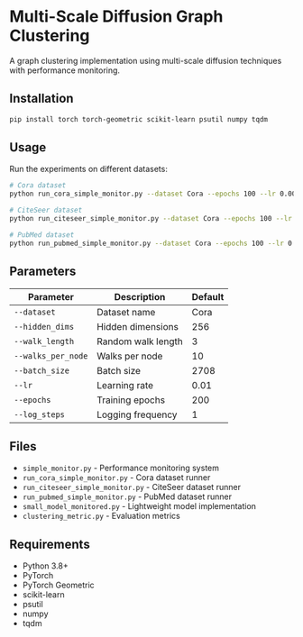 # Multi-Scale Diffusion Graph Clustering

A graph clustering implementation using multi-scale diffusion techniques with performance monitoring.

## Installation

```bash
pip install torch torch-geometric scikit-learn psutil numpy tqdm
```

## Usage

Run the experiments on different datasets:

```bash
# Cora dataset
python run_cora_simple_monitor.py --dataset Cora --epochs 100 --lr 0.005

# CiteSeer dataset
python run_citeseer_simple_monitor.py --dataset Cora --epochs 100 --lr 0.005

# PubMed dataset
python run_pubmed_simple_monitor.py --dataset Cora --epochs 100 --lr 0.005
```

## Parameters

| Parameter | Description | Default |
|-----------|-------------|---------|
| `--dataset` | Dataset name | Cora |
| `--hidden_dims` | Hidden dimensions | 256 |
| `--walk_length` | Random walk length | 3 |
| `--walks_per_node` | Walks per node | 10 |
| `--batch_size` | Batch size | 2708 |
| `--lr` | Learning rate | 0.01 |
| `--epochs` | Training epochs | 200 |
| `--log_steps` | Logging frequency | 1 |

## Files

- `simple_monitor.py` - Performance monitoring system
- `run_cora_simple_monitor.py` - Cora dataset runner
- `run_citeseer_simple_monitor.py` - CiteSeer dataset runner  
- `run_pubmed_simple_monitor.py` - PubMed dataset runner
- `small_model_monitored.py` - Lightweight model implementation
- `clustering_metric.py` - Evaluation metrics

## Requirements

- Python 3.8+
- PyTorch
- PyTorch Geometric
- scikit-learn
- psutil
- numpy
- tqdm
